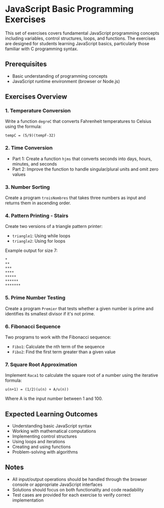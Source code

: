 # JavaScript Basic Programming Exercises

This set of exercises covers fundamental JavaScript programming concepts including variables, control structures, loops, and functions. The exercises are designed for students learning JavaScript basics, particularly those familiar with C programming syntax.

## Prerequisites
- Basic understanding of programming concepts
- JavaScript runtime environment (browser or Node.js)

## Exercises Overview

### 1. Temperature Conversion
Write a function `degreC` that converts Fahrenheit temperatures to Celsius using the formula: 
```
tempC = (5/9)(tempF-32)
```

### 2. Time Conversion
- Part 1: Create a function `hjms` that converts seconds into days, hours, minutes, and seconds
- Part 2: Improve the function to handle singular/plural units and omit zero values

### 3. Number Sorting
Create a program `troisNombres` that takes three numbers as input and returns them in ascending order.

### 4. Pattern Printing - Stairs
Create two versions of a triangle pattern printer:
- `triangle1`: Using while loops
- `triangle2`: Using for loops

Example output for size 7:
```
*
**
***
****
*****
******
*******
```

### 5. Prime Number Testing
Create a program `Premier` that tests whether a given number is prime and identifies its smallest divisor if it's not prime.

### 6. Fibonacci Sequence
Two programs to work with the Fibonacci sequence:
- `Fibo1`: Calculate the nth term of the sequence
- `Fibo2`: Find the first term greater than a given value

### 7. Square Root Approximation
Implement `Raca1` to calculate the square root of a number using the iterative formula:
```
u(n+1) = (1/2)(u(n) + A/u(n))
```
Where A is the input number between 1 and 100.

## Expected Learning Outcomes
- Understanding basic JavaScript syntax
- Working with mathematical computations
- Implementing control structures
- Using loops and iterations
- Creating and using functions
- Problem-solving with algorithms

## Notes
- All input/output operations should be handled through the browser console or appropriate JavaScript interfaces
- Solutions should focus on both functionality and code readability
- Test cases are provided for each exercise to verify correct implementation